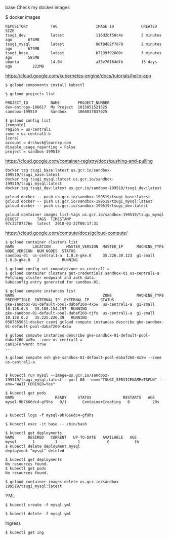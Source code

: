 base
Check my docker images

  $ docker images

    REPOSITORY          TAG                 IMAGE ID            CREATED             SIZE
    tsugi_dev           latest              116d2bf50c4e        2 minutes ago       674MB
    tsugi_mysql         latest              90f8d82f7070        2 minutes ago       674MB
    tsugi_base          latest              b7199f92080c        3 minutes ago       585MB
    ubuntu              14.04               a35e70164dfb        13 days ago         222MB

https://cloud.google.com/kubernetes-engine/docs/tutorials/hello-app

    $ gcloud components install kubectl

    $ gcloud projects list

    PROJECT_ID          NAME        PROJECT_NUMBER
    dev-entropy-186617  My Project  1015051521525
    sandbox-199519      Sandbox     1068837837025

    $ gcloud config list
    [compute]
    region = us-central1
    zone = us-central1-b
    [core]
    account = drchuck@learnxp.com
    disable_usage_reporting = False
    project = sandbox-199519

https://cloud.google.com/container-registry/docs/pushing-and-pulling

    docker tag tsugi_base:latest us.gcr.io/sandbox-199519/tsugi_base:latest
    docker tag tsugi_mysql:latest us.gcr.io/sandbox-199519/tsugi_mysql:latest
    docker tag tsugi_dev:latest us.gcr.io/sandbox-199519/tsugi_dev:latest

    gcloud docker -- push us.gcr.io/sandbox-199519/tsugi_base:latest
    gcloud docker -- push us.gcr.io/sandbox-199519/tsugi_mysql:latest
    gcloud docker -- push us.gcr.io/sandbox-199519/tsugi_dev:latest

    gcloud container images list-tags us.gcr.io/sandbox-199519/tsugi_mysql
    DIGEST        TAGS  TIMESTAMP
    97c32f87376e  latest  2018-03-22T00:17:31

https://cloud.google.com/compute/docs/gcloud-compute/

    $ gcloud container clusters list
    NAME        LOCATION       MASTER_VERSION  MASTER_IP      MACHINE_TYPE  NODE_VERSION  NUM_NODES  STATUS
    sandbox-01  us-central1-a  1.8.8-gke.0     35.226.30.123  g1-small      1.8.8-gke.0   2          RUNNING

    $ gcloud config set compute/zone us-central1-a
    $ gcloud container clusters get-credentials sandbox-01 us-central1-a
    Fetching cluster endpoint and auth data.
    kubeconfig entry generated for sandbox-01.

    $ gcloud compute instances list
    NAME                                       ZONE           MACHINE_TYPE  PREEMPTIBLE  INTERNAL_IP  EXTERNAL_IP     STATUS
    gke-sandbox-01-default-pool-dabaf260-4x5w  us-central1-a  g1-small                   10.128.0.3   35.188.154.197  RUNNING
    gke-sandbox-01-default-pool-dabaf260-tjfs  us-central1-a  g1-small                   10.128.0.2   35.225.226.39   RUNNING
    0587365031:docker csev$ gcloud compute instances describe gke-sandbox-01-default-pool-dabaf260-4x5w

    $ gcloud compute instances describe gke-sandbox-01-default-pool-dabaf260-4x5w --zone us-central1-a
    canIpForward: true
    ...

    $ gcloud compute ssh gke-sandbox-01-default-pool-dabaf260-4x5w --zone us-central1-a


    $ kubectl run mysql --image=us.gcr.io/sandbox-199519/tsugi_mysql:latest --port 80 --env="TSUGI_SERVICENAME=TSFUN" --env="WAIT_FOREVER=Yes"

    $ kubectl get pods
    NAME                  READY     STATUS              RESTARTS   AGE
    mysql-9b7666dc4-gf9hs   0/1       ContainerCreating   0          20s


    $ kubectl logs -f mysql-9b7666dc4-gf9hs

    $ kubectl exec -it base -- /bin/bash

    $ kubectl get deployments
    NAME      DESIRED   CURRENT   UP-TO-DATE   AVAILABLE   AGE
    mysql       1         1         1            0           1h
    $ kubectl delete deployment mysql
    deployment "mysql" deleted

    $ kubectl get deployments
    No resources found.
    $ kubectl get pods
    No resources found.

    $ gcloud container images delete us.gcr.io/sandbox-199519/tsugi_mysql:latest

YML

    $ kubectl create -f mysql.yml

    $ kubectl delete -f mysql.yml

Ingress

    $ kubectl get ing
